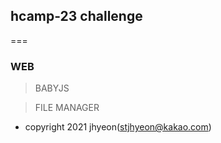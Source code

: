 ## hcamp-23 challenge

===

### WEB

> BABYJS

> FILE MANAGER

- copyright 2021 jhyeon(stjhyeon@kakao.com)